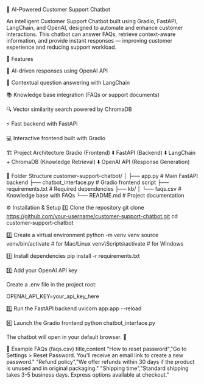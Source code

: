 💬 AI-Powered Customer Support Chatbot

An intelligent Customer Support Chatbot built using Gradio, FastAPI, LangChain, and OpenAI, designed to automate and enhance customer interactions.
This chatbot can answer FAQs, retrieve context-aware information, and provide instant responses — improving customer experience and reducing support workload.

🚀 Features

🤖 AI-driven responses using OpenAI API

🧠 Contextual question answering with LangChain

📚 Knowledge base integration (FAQs or support documents)

🔍 Vector similarity search powered by ChromaDB

⚡ Fast backend with FastAPI

💻 Interactive frontend built with Gradio

🏗️ Project Architecture
Gradio (Frontend)
     ⬇️
FastAPI (Backend)
     ⬇️
LangChain + ChromaDB (Knowledge Retrieval)
     ⬇️
OpenAI API (Response Generation)

📂 Folder Structure
customer-support-chatbot/
│
├── app.py                  # Main FastAPI backend
├── chatbot_interface.py    # Gradio frontend script
├── requirements.txt        # Required dependencies
├── kb/
│   └── faqs.csv            # Knowledge base with FAQs
└── README.md               # Project documentation

⚙️ Installation & Setup
1️⃣ Clone the repository
git clone https://github.com/your-username/customer-support-chatbot.git
cd customer-support-chatbot

2️⃣ Create a virtual environment
python -m venv venv
source venv/bin/activate   # for Mac/Linux
venv\Scripts\activate      # for Windows

3️⃣ Install dependencies
pip install -r requirements.txt

4️⃣ Add your OpenAI API key

Create a .env file in the project root:

OPENAI_API_KEY=your_api_key_here

5️⃣ Run the FastAPI backend
uvicorn app:app --reload

6️⃣ Launch the Gradio frontend
python chatbot_interface.py


The chatbot will open in your default browser. 🎉

🧠 Example FAQs (faqs.csv)
title,content
"How to reset password","Go to Settings > Reset Password. You’ll receive an email link to create a new password."
"Refund policy","We offer refunds within 30 days if the product is unused and in original packaging."
"Shipping time","Standard shipping takes 3-5 business days. Express options available at checkout."
